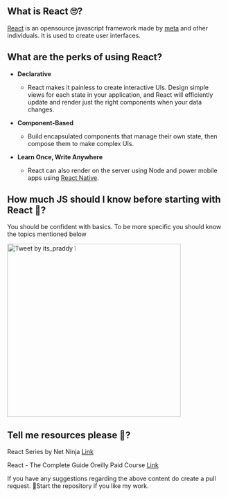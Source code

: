 ## What is React 🙄?
[React](https://reactjs.org/) is an opensource javascript framework made by [meta](https://about.facebook.com/meta/) and other individuals. It is used to create user interfaces.

## What are the perks of using React?
- **Declarative**
    - React makes it painless to create interactive UIs. Design simple views for each state in your application, and React will efficiently update and render just the right components when your data changes.

- **Component-Based**
    - Build encapsulated components that manage their own state, then compose them to make complex UIs.

- **Learn Once, Write Anywhere**
    - React can also render on the server using Node and power mobile apps using [React Native](https://reactnative.dev/).

## How much JS should I know before starting with React 🤔?
You should be confident with basics. To be more specific you should know the topics mentioned below 

<img width="400" alt="Tweet by its_praddy ❕" src="https://user-images.githubusercontent.com/43271546/156990947-f97221d6-476a-4919-a0c0-7654ad0bac5a.png">

## Tell me resources please 🤗?
React Series by Net Ninja [Link](https://www.youtube.com/playlist?list=PL4cUxeGkcC9gZD-Tvwfod2gaISzfRiP9d)

React - The Complete Guide Oreilly Paid Course [Link](https://learning.oreilly.com/videos/react-the/9781801812603/)

If you have any suggestions regarding the above content do create a pull request. 🌟Start the repository if you like my work.

